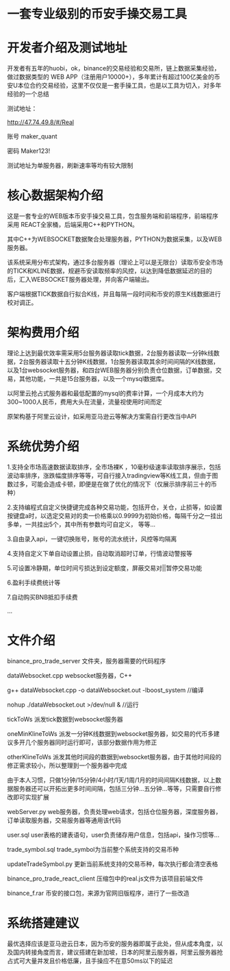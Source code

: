 # 一套专业级别的币安手操交易工具



# 开发者介绍及测试地址

开发者有五年的huobi，ok，binance的交易经验和交易所，链上数据采集经验，做过数据类型的 WEB APP（注册用户10000+），多年累计有超过100亿美金的币安U本位合约交易经验，这里不仅仅是一套手操工具，也是以工具为切入，对多年经验的一个总结

测试地址：

http://47.74.49.8/#/Real

账号 maker_quant

密码 Maker123!

测试地址为单服务器，刷新速率等均有较大限制


# 核心数据架构介绍

这是一套专业的WEB版本币安手操交易工具，包含服务端和前端程序，前端程序采用 REACT全家桶，后端采用C++和PYTHON。


其中C++为WEBSOCKET数据聚合处理服务器，PYTHON为数据采集，以及WEB服务器。


该系统采用分布式架构，通过多台服务器（理论上可以是无限台）读取币安全市场的TICK和KLINE数据，规避币安读取频率的风控，以达到降低数据延迟的目的后，汇入WEBSOCKET服务器处理，并向客户端输出。


客户端根据TICK数据自行拟合K线，并且每隔一段时间和币安的原生K线数据进行校对调正。


# 架构费用介绍

理论上达到最优效率需采用5台服务器读取tick数据，2台服务器读取一分钟k线数据，2台服务器读取十五分钟K线数据，1台服务器读取其余时间间隔的K线数据，以及1台websocket服务器，和四台WEB服务器分别负责仓位数据，订单数据，交易，其他功能，一共是15台服务器，以及一个mysql数据库。


以阿里云抢占式服务器和最低配置的mysql的费率计算，一个月成本大约为300~1000人民币，费用大头在流量，流量视使用时间而定


原架构基于阿里云设计，如采用亚马逊云等解决方案需自行更改当中API



# 系统优势介绍

1.支持全市场高速数据读取排序，全市场裸K ，10毫秒级速率读取排序展示，包括波动率排序，涨跌幅度排序等等，可自行接入tradingview等K线工具，但由于图数过多，可能会造成卡顿，即便是在做了优化的情况下（仅展示排序前三十的币种）


2.支持编程式自定义快捷键完成各种交易功能，包括开仓，关仓，止损等，如设置按键盘a时，以选定交易对的卖一价格乘以0.9999为初始价格，每隔千分之一挂出多单，一共挂出5个，其中所有参数均可自定义， 等等...


3.自由录入api，一键切换账号，账号的流水统计，风控等均隔离


4.支持自定义下单自动设置止损，自动取消超时订单，行情波动警报等


5.可设置冷静期，单位时间亏损达到设定额度，屏蔽交易对||暂停交易功能


6.盈利手续费统计等


7.自动购买BNB抵扣手续费


...

# 文件介绍

binance_pro_trade_server 文件夹，服务器需要的代码程序

dataWebsocket.cpp websocket服务器，C++

g++ dataWebsocket.cpp -o dataWebsocket.out -lboost_system //编译

nohup ./dataWebsocket.out >/dev/null & //运行

tickToWs 派发tick数据到websocket服务器

oneMinKlineToWs 派发一分钟K线数据到websocket服务器，如交易的代币多建议多开几个服务器同时运行即可，该部分数据作用为修正

otherKlineToWs 派发其他时间段的数据到websocket服务器，由于其他时间段的修正需求较小，所以整理到一个服务器中完成

由于本人习惯，只做1分钟/15分钟/4小时/1天/1周/1月的时间间隔K线数据，以上数据服务器还可以开拓出更多时间间隔，包括三分钟...五分钟...等等，只需要自行修改即可实现扩展

webServer.py web服务器，负责处理web请求，包括仓位服务器，深度服务器，订单读取服务器，交易服务器等通用该代码

user.sql user表格的建表语句，user负责储存用户信息，包括api，操作习惯等...

trade_symbol.sql trade_symbol为当前整个系统支持的交易币种

updateTradeSymbol.py 更新当前系统支持的交易币种，每次执行都会清空表格

binance_pro_trade_react_client 压缩包中的real.js文件为该项目前端文件

binance_f.rar 币安的接口包，来源为官网旧版程序，进行了一些改造

# 系统搭建建议

最优选择应该是亚马逊云日本，因为币安的服务器即属于此处，但从成本角度，以及国内转接角度而言，建议搭建在新加坡，日本的阿里云服务器，阿里云服务器抢占式可大量并发且价格低廉，且手操应不在意50ms以下的延迟

